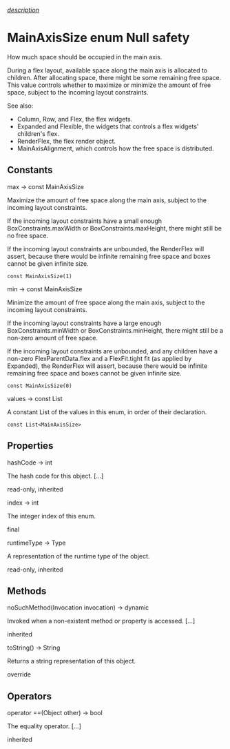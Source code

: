 [*description*][description]

# MainAxisSize enum Null safety #

How much space should be occupied in the main axis.

During a flex layout, available space along the main axis is allocated to children. After allocating space, there might be some remaining free space. This value controls whether to maximize or minimize the amount of free space, subject to the incoming layout constraints.

See also:

 *  Column, Row, and Flex, the flex widgets.
 *  Expanded and Flexible, the widgets that controls a flex widgets' children's flex.
 *  RenderFlex, the flex render object.
 *  MainAxisAlignment, which controls how the free space is distributed.

## Constants ##

max → const MainAxisSize

Maximize the amount of free space along the main axis, subject to the incoming layout constraints.

If the incoming layout constraints have a small enough BoxConstraints.maxWidth or BoxConstraints.maxHeight, there might still be no free space.

If the incoming layout constraints are unbounded, the RenderFlex will assert, because there would be infinite remaining free space and boxes cannot be given infinite size.

`const MainAxisSize(1)`

min → const MainAxisSize

Minimize the amount of free space along the main axis, subject to the incoming layout constraints.

If the incoming layout constraints have a large enough BoxConstraints.minWidth or BoxConstraints.minHeight, there might still be a non-zero amount of free space.

If the incoming layout constraints are unbounded, and any children have a non-zero FlexParentData.flex and a FlexFit.tight fit (as applied by Expanded), the RenderFlex will assert, because there would be infinite remaining free space and boxes cannot be given infinite size.

`const MainAxisSize(0)`

values → const List<MainAxisSize>

A constant List of the values in this enum, in order of their declaration.

`const List<MainAxisSize>`

## Properties ##

hashCode → int

The hash code for this object. \[...\]

read-only, inherited

index → int

The integer index of this enum.

final

runtimeType → Type

A representation of the runtime type of the object.

read-only, inherited

## Methods ##

noSuchMethod(Invocation invocation) → dynamic

Invoked when a non-existent method or property is accessed. \[...\]

inherited

toString() → String

Returns a string representation of this object.

override

## Operators ##

operator ==(Object other) → bool

The equality operator. \[...\]

inherited


[description]: https://github.com/flutter/flutter/blob/master/packages/flutter/lib/src/rendering/flex.dart#L71